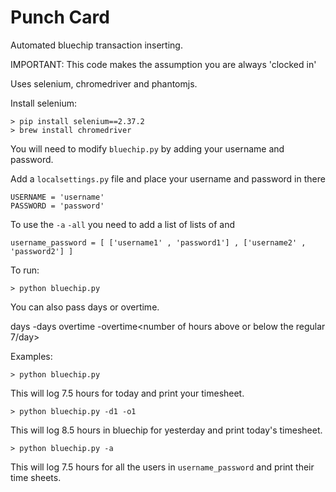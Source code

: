 Punch Card
=========

Automated bluechip transaction inserting.

IMPORTANT:
This code makes the assumption you are always 'clocked in'

Uses selenium, chromedriver and phantomjs.

Install selenium:

    > pip install selenium==2.37.2
    > brew install chromedriver

You will need to modify `bluechip.py` by adding your username and password.

Add a `localsettings.py` file and place your username and password in there

    USERNAME = 'username'
    PASSWORD = 'password'

To use the `-a` `-all` you need to add a list of lists of <usernames> and <passwords>

    username_password = [ ['username1' , 'password1'] , ['username2' , 'password2'] ]

To run:

    > python bluechip.py

You can also pass days or overtime.

days -days<number of days to go back from today>
overtime -overtime<number of hours above or below the regular 7/day>

Examples:

    > python bluechip.py

This will log 7.5 hours for today and print your timesheet.


    > python bluechip.py -d1 -o1

This will log 8.5 hours in bluechip for yesterday and print today's timesheet.


    > python bluechip.py -a

This will log 7.5 hours for all the users in `username_password` and print their time sheets.
